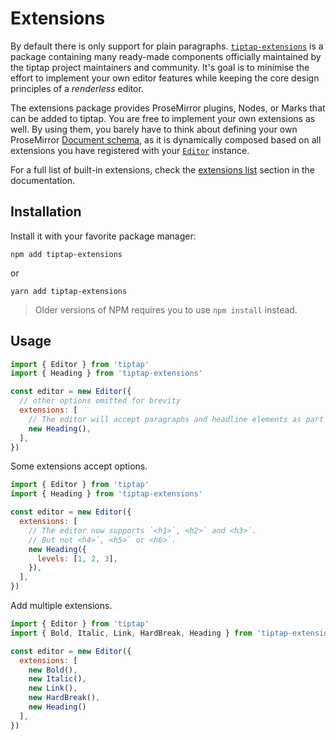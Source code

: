 # Extensions
By default there is only support for plain paragraphs. [`tiptap-extensions`](https://www.npmjs.com/package/tiptap-extensions) is a package containing many ready-made components officially maintained by the tiptap project maintainers and community. It's goal is to minimise the effort to implement your own editor features while keeping the core design principles of a *renderless* editor.

The extensions package provides ProseMirror plugins, Nodes, or Marks that can be added to tiptap. You are free to implement your own extensions as well. By using them, you barely have to think about defining your own ProseMirror [Document schema](https://prosemirror.net/docs/guide/#schema), as it is dynamically composed based on all extensions you have registered with your [`Editor`](../api/classes.md#editor) instance.

For a full list of built-in extensions, check the [extensions list](./built-in.md) section in the documentation.

## Installation
Install it with your favorite package manager:

```
npm add tiptap-extensions
```

or

```
yarn add tiptap-extensions
```

> Older versions of NPM requires you to use `npm install` instead.

## Usage

```js
import { Editor } from 'tiptap'
import { Heading } from 'tiptap-extensions'

const editor = new Editor({
  // other options omitted for brevity
  extensions: [
    // The editor will accept paragraphs and headline elements as part of its document schema.
    new Heading(),
  ],
})
```

Some extensions accept options.

```js
import { Editor } from 'tiptap'
import { Heading } from 'tiptap-extensions'

const editor = new Editor({
  extensions: [
    // The editor now supports `<h1>`, <h2>` and <h3>`.
    // But not <h4>`, <h5>` or <h6>`.
    new Heading({
      levels: [1, 2, 3],
    }),
  ],
})
```

Add multiple extensions.

```js
import { Editor } from 'tiptap'
import { Bold, Italic, Link, HardBreak, Heading } from 'tiptap-extensions'

const editor = new Editor({
  extensions: [
    new Bold(),
    new Italic(),
    new Link(),
    new HardBreak(),
    new Heading()
  ],
})
```
